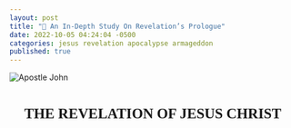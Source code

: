 ```yaml
---
layout: post
title: "📜 An In-Depth Study On Revelation’s Prologue"
date: 2022-10-05 04:24:04 -0500
categories: jesus revelation apocalypse armageddon
published: true
---
```


<style>
.mt	{margin-top:1.5em; margin-bottom:1em}
.mt	{font-weight:bold;text-align:center}
.mt	{height:100%;font-size:1.8em;line-height:1.4em}
.mt {font-family: 'gentiumw','Gentium Plus','Gentium','Gentium Basic','Times','serif';}

.p	{margin:0;padding:0}
.p	{height:100%;font-size:1.2em;line-height:1.4em;color:#595959}
.p	{font-family: 'gentiumw','Gentium Plus','Gentium','Gentium Basic','Times','serif';}

.wj	{color:rgb(128,0,0)}

.popup	{position:absolute;display:none;background-color:#e6f7ff;border:.1em solid #333;width:15em;height:auto;padding:1em;line-height:1em;text-indent:0em;margin 0.5em 0.5em 0.5em 0.5em}

.notemark:hover .popup {display:block}
.notemark:hover .crpopup	{display:block}
.notemark	{vertical-align:super;margin-left:.16em;line-height:0;position: relative;text-decoration:none;color:rgb(0,0,128)}
.notemark	{color:blue;font-size:14pt}

.verse	{white-space:nowrap;vertical-align:super;font-size:.6em;line-height:0}

/* .footnote,
.crossRefNote	{display: block; margin-top:.5em;margin-left:0em}
.f,.x	{margin:2em;text-size:0.7em;color:rgb(0,0,128)}
.ft	{font-weight:normal} */

.copyright {font-size:10pt;color:#333333}

</style>

<!-- <div class="mt" style="color:Gold;">⚠️ Under Construction</div> -->

![Apostle John](/assets/images/revelation/St.JohnatPatmosDore.jpg)

<!-- ![Atmospheric Heaven](/assets/images/revelation/TheLastJudgement.jpg) -->
<!-- <span style="font-style:italic;font-size:14px;color:grey">Gustave Doré's The Last Judgement</span> -->

<div class="mt">THE REVELATION OF JESUS CHRIST</div>

<div class="mt" style="font-size:21px;">꧁ 𝕍𝕖𝕣𝕤𝕖 𝟙-𝟚 ꧂</div>

<blockquote cite="https://read.lsbible.org/?q=Rev+1"> 

<!-- <div class='p'> <span class="verse" id="V1">1&#160;</span> This is the Revelation of Jesus Christ,<a href="#FN1" class="notemark">*<span class="popup"> “Christ” means “Anointed One”.</span></a> which God gave him to show to his servants the things which must happen soon, which he sent and made known by his angel<a href="#FN2" class="notemark">†<span class="popup"> or, messenger (here and wherever angel is mentioned)</span></a> to his servant, John,</div> -->

<div class='p'> <span class="verse" id="V1" style="font-weight:bold;color:black;">1&#160;</span> The Revelation of Jesus Christ, which God gave Him to show to His slaves the things which must soon happen; and He indicated this by sending it through His angel to His slave John, </div>

</blockquote>

<blockquote cite="https://read.lsbible.org/?q=Rev+1">

<div class='p'> <span class="verse" id="V2" style="font-weight:bold;color:black;">2&#160;</span> who bore witness to the word of God and to the witness of Jesus Christ, even to all that he saw.</div>

</blockquote>

<div class="mt" style="font-size:19px;">∴ Doulos ∴</div>

The Greek word for slaves is <span style="font-weight:Bold;color:#00802b;">δοῦλος</span> ([doulos](https://www.blueletterbible.org/lexicon/g1401/mgnt/tr/0-1/)), and is pronounced [🔊 doo'-los](https://youtu.be/MKFLawatxlY).<sup>[BLB](https://www.blueletterbible.org/lexicon/g1401/lsb/mgnt/0-1/)</sup> In a spiritual sense, the connotation of the word slaves in this context is one who has ***voluntarily*** sold himself into slavery to Jesus Christ. A good translation is the word “bondservant”, in that it often indicates one who sells himself into slavery to another.<sup>[[NET]](https://www.biblegateway.com/passage/?search=Rev+1%3A1&version=NET)</sup>


The New Testament uses doulos to describe an individual who is totally subordinate to a master (cf. Mt 8:9; 24:46; 2Pe 2:19) and even owned by that master (Phile 1:16-19). Jesus is our Lord and master (2Co 4:5), and we are His slaves (Ro 1:1; Ph 1:1).<sup>[[Site]](https://lsbible.org/faqs/)</sup>

The word does not bear the connotation of a free individual serving another.<sup>[[NET]](https://www.biblegateway.com/passage/?search=Rev+1%3A1&version=NET)</sup> This underscores His great redemption in buying believers from slavery to sin (Ro 6:16, 1 Co 6:20; 7:23). This also underscores the believer’s absolute surrender to the Lord Jesus Christ (Ro 6:16-17).<sup>[[Site]](https://lsbible.org/faqs/)</sup>

<!-- The Greek word for slaves is <span style="font-weight:Bold;color:#00802b;">δοῦλος</span> ([doulos](https://www.blueletterbible.org/lexicon/g1401/mgnt/tr/0-1/)), pronounced [🔊 doo'-los](https://youtu.be/MKFLawatxlY), which refers to the individuals who serve under the authority of another. The New Testament uses doulos to describe an individual who is totally subordinate to a master (cf. Mt 8:9; 24:46; 2Pe 2:19) and even owned by that master (Phile 1:16-19).

The connotation in this context is one who has ***voluntarily sold himself*** into slavery to Jesus Christ, in a spiritual sense. The word does not bear the connotation of a free individual serving another. A good translation is “bondservant”, in that it often indicates one who sells himself into slavery to another.

Jesus is our Lord and master (2Co 4:5), and we are His slaves (Ro 1:1; Ph 1:1). This underscores His great redemption in buying believers from slavery to sin (Ro 6:16, 1 Co 6:20; 7:23). This also underscores the believer’s absolute surrender to the Lord Jesus Christ (Ro 6:16-17).

<span style="font-size:12px;color:grey;">\*Source for the first and last paragraph is taken from: [Why does the LSB translate “doulos” as “slave”?](https://lsbible.org/faqs/) and the source for the paragraph in the center is an excerpt from: [NET translators' notes](https://www.biblegateway.com/passage/?search=Rev%201%3A1&version=NET)<span> -->

<!-- Net -->



<!-- tn Grk “slaves.” Although this translation frequently renders δοῦλος (doulos) as “slave,” the connotation is often of one who has sold himself into slavery; in a spiritual sense, the idea is that of becoming a slave of God or of Jesus Christ voluntarily. The voluntary notion is conspicuous here; hence, the translation “servants.” In any case, the word does not bear the connotation of a free individual serving another. BDAG notes that “‘servant’ for ‘slave’ is largely confined to Biblical transl. and early American times…in normal usage at the present time the two words are carefully distinguished” (BDAG 260 s.v.). A good translation is “bondservant” (sometimes found in the ASV for δοῦλος), in that it often indicates one who sells himself into slavery to another. But as this is archaic, few today understand its force. -->

<div class="mt" style="font-size:19px;">∴ Apokalypsis ∴</div>

The term &#8220;*Revelation*&#8221; comes from the Greek word <span style="font-weight:Bold;color:#00802b;">Ἀποκάλυψις</span> ([Apokalypsis](https://www.blueletterbible.org/lexicon/g602/mgnt/tr/0-1/), sometimes transliterated as [*apokalupsis*](https://biblehub.com/greek/602.htm)), and is pronounced [🔊 ap-ok-al'-oop-sis](https://youtu.be/ohNVe34B_BM). It means <span style="font-style:Italic;color:#00802b;">“Unveiling”</span> or <span style="font-style:Italic;color:#00802b;">“Disclosure”</span> and can often be found in the epistles (Ro 2:5; 8:19; 1Co 1:7; 2Th 1:7; 1Pe 1:7,13; 4:13; Lk 2:32). Sources for transliteration below:

<!-- The term &#8220;*Revelation*&#8221; comes from the Greek word <span style="font-weight:Bold;color:#00802b;">Ἀποκάλυψις</span>, which means <span style="font-style:Italic;color:#00802b;">“Unveiling”</span> or <span style="font-style:Italic;color:#00802b;">“Disclosure”</span> and can often be found in the epistles (Ro 2:5; 8:19; 1Co 1:7; 2Th 1:7; 1Pe 1:7,13; 4:13; Lk 2:32). The transliteration [***Apokalypsis***](https://www.blueletterbible.org/lexicon/g602/mgnt/tr/0-1/) (sometimes [*apokalupsis*](https://biblehub.com/greek/602.htm)), pronounced [🔊 ap-ok-al'-oop-sis](https://youtu.be/ohNVe34B_BM), is taken from the following sources: -->

<!-- <a href="#a" class="notemark">1<span class="popup">Schwandt, John, and Dr. C. John Collins. <span style="color:#660000;">The English-Greek Reverse Interlinear New Testament: English Standard Version.</span> 28th Revised Edition, Crossway Bibles, (2006, 2016 ESV).</span></a> <a href="#b" class="notemark">2<span class="popup">Holmes, Michael W., and Dr. W. Hall Harris. <span style="color:#660000;">The Lexham English Bible English-Greek Reverse Interlinear New Testament: With Strongs Greek-English Glossary.</span> Logos Bible Software, 2010.</span></a> <a href="#c" class="notemark">3<span class="popup">Mounce, Dr. William D. <span style="color:#660000;">Mounce Reverse Interlinear New Testament, and Mounce Concise Greek-English Dictionary of the New Testament.</span> Zondervan, 2011.</span></a> -->

- Schwandt, John, and Dr. C. John Collins. [The English-Greek Reverse Interlinear New Testament: English Standard Version](https://www.crossway.org/bibles/esv-english-greek-reverse-interlinear-new-186-hcj/). 28th Revised Edition, Crossway Bibles, (2006, 2016 ESV). <!--Page 1251.-->
- Harris, Dr. W. Hall, et al. <span style="color:#660000;">The Lexham English Bible English-Greek Reverse Interlinear New Testament: With Strongs Greek-English Glossary</span>. Logos Bible Software, 2010. <!--Page 1215.-->
- Mounce, Dr. William D. [Mounce Reverse Interlinear New Testament](https://www.biblegateway.com/passage/?search=Revelation+1%3A1&version=MOUNCE), and [Mounce Concise Greek-English Dictionary of the New Testament](https://www.billmounce.com/greek-dictionary/apokalypsis). Zondervan, 2011.

<!-- The KJV has a myriad of ways it likes to translate the same word in the epistles, examples such as a *"manifestation"* in Romans 8:19, a *coming* in 1 Cor. 1:7, a *"revealing"* 2 Thes. 1:7, and an *"appearing"* in 1 Pet. 1:7. Modern translations that use much older underlying manuscripts are much more consistent, you can see this consistency by clicking the verses above translated in the superior ESV. -->

<div class="mt" style="font-size:19px;">∴ Commentary ∴</div>

<!-- The Book of Revelation, then, concerns the unveiling or appearing of our precious Savior, the Lord Jesus Christ. It is not the unfolding of the story of St. John the Divine, or even of prophetical truth, but rather the message of the “appearing of Christ.” This appearing takes place at the Rapture in Re 4:1, as well as at the hour of His return to the earth when every eye shall see Him Re 1:7. -->

With our newfound understanding of the underlying meaning of the word Revelation, we can conclude that The Book of Revelation is about the unveiling of [our great God and Savior Jesus Christ](https://sevenshepherd.github.io/deity-07/) (2Pe 1:1; Tit 2:13). This unveiling takes place at the rapture (Re 4:1), as well as at the hour of His return to the earth when every eye shall see Him (Re 1:7).

Jesus is simultaneously the One revealed and the Revealer. God The Father gives this Revelation (the unveiled truth) to Jesus (Mt 11:27; Re 5:7). This truth was then sent by Jesus to John (Re 10:9) through His angel to show His slaves in the Churches what will happen soon (Re 1:1), because the time is near (Re 1:3). This certainly pictures the present hour when signs pointing to Jesus' return are beginning to appear with alarming frequency. 

The Book of Revelation is a study of signs. From the sign of the Holy Spirit presented as seven spirits (Re 1:4), to the sign of the seven golden lampstands and the seven stars (Re 1:20). Thus, through signs, we come to an understanding of this gloriously revealed portion of Scripture. 

In the epilogue, John, unlike Daniel, is told not to seal his prophecy (Re 22:10; cf. Dan. 12:4). John’s visions are important for his first-century readers as well as for later generations of believers.

<!-- Secondly, we see that this revelation was given to Jesus Christ, as is everything, for Jesus said, *All things are delivered unto me of my Father* Mt 11:27. They are presented unto Him to *shew unto his servants things which must shortly come to pass.* The term *shortly* in the original means *"rapidity of action once there is a beginning."* This certainly pictures the present hour when signs pointing to His return are beginning to appear with alarming frequency. These truths, then, are sent and signified by Christ's angel unto John, the writer of the book, under the inspiration of the Holy Spirit. Notice that the four letters of the word *signified* spell SIGN. Why? The Book of Revelation is a study of signs. There is the sign of the Holy Spirit presented as seven spirits Re 1:4 and the sign of the seven golden candlesticks and the seven stars in Re 1:20. Thus, through signs, we come to an understanding of this gloriously revealed portion of Scripture. -->

<!-- NOTE ON 1:1 revelation of Jesus Christ. Jesus is both the One revealed (referred to variously as Son of Man, Lion of Judah, Lamb, Word of God) and the Revealer. God transmits the unveiled truth to Jesus (Re 5:7), and his angel conveys it to John (Re 10:9) for God’s servants in the churches. The prophecy must … take place because it is secured by God’s sovereign purpose and power. It will take place soon, because “the time is near” (Re 1:3). In the epilogue, John, unlike Daniel, is told not to seal his prophecy (Re 22:10; cf. Dan. 12:4). John’s visions are important for his first-century readers as well as for later generations of believers. -->

<!-- - Holmes, Michael W., and Dr. W. Hall Harris. <span style="color:#660000;">The Lexham English Bible English-Greek Reverse Interlinear New Testament: With Strongs Greek-English Glossary</span>. Logos Bible Software, 2010. Page 1215. -->

<!-- - [English-Greek Reverse Interlinear New Testament: English Standard Version (NA28)](https://www.crossway.org/bibles/esv-english-greek-reverse-interlinear-new-186-hcj/)
    - Dr. C. John Collins, John Schwandt 
    - Revelation 1:1 ESV, Page 1251
- <span style="color:#660000;">The Lexham English Bible English-Greek Reverse Interlinear New Testament: With Strongs Greek-English Glossary (SBL)</span>
    - Dr. W. Hall Harris (LEB, NASB95, NET), Michael W. Holmes (SBL), Rick Brannan
    - Revelation 1:1 LEB, Page 1215
- [Mounce Reverse Interlinear New Testament](https://www.biblegateway.com/passage/?search=Revelation+1%3A1&version=MOUNCE), and [Mounce Concise Greek-English Dictionary of the New Testament](https://www.billmounce.com/greek-dictionary/apokalypsis)
    - Dr. William D. Mounce (ESV, NIV)
    - [Revelation 1:1 MOUNCE](https://www.biblegateway.com/passage/?search=Revelation+1%3A1&version=MOUNCE)
- [Blue Letter Bible's Koine Greek Lexicon](https://www.blueletterbible.org/lexicon/g602/mgnt/tr/0-1/)
    - [Blue Letter Bible's Strong’s Definitions](https://www.blueletterbible.org/lexicon/g602/mgnt/tr/0-1/) as apok**á**lypsis
- [HELPS Word-studies](https://biblehub.com/greek/602.htm) as apok**á**lypsis -->

<!-- - [StudyLight.org English-Greek Lexicon](https://www.studylight.org/lexicons/eng/greek/602.html) -->

<!-- I've also found <span style="font-weight:Bold;color:#00802b;">Ἀποκάλυψις</span> transliterated as [***apokalupsis***](https://biblehub.com/greek/602.htm). The meaning of this word is the same across transliterations.  -->

<!-- - [Bible Hub's Strong's Concordance](https://biblehub.com/strongs/greek/602.htm)
- [Bible Hub's NASB Lexicon](https://biblehub.com/lexicon/revelation/1-1.htm) -->

<!-- - [BibleStudyTools' The KJV New Testament Greek Lexicon](https://www.biblestudytools.com/lexicons/greek/kjv/apokalupsis.html)
- [BibleStudyTools' The NAS New Testament Greek Lexicon](https://www.biblestudytools.com/lexicons/greek/nas/apokalupsis.html) -->

<!-- - [The Jack Van Impe Prophecy Bible: New Third Edition]() lists it as **A**pokalupsis -->

<!-- The phrase &#8220;*Revelation of Jesus Christ*&#8221; is found in six other verses (1Pe 1:7, 13; 4:13; 1Co 1:7; 2Th 1:7; Ga 1:12) -->

<!-- <blockquote cite="https://read.lsbible.org/?q=Rev+1"> 

<div class='p'> <span class="verse" id="V2">2&#160;</span> who testified to God’s word and of the testimony of Jesus Christ, about everything that he saw.</div> 

</blockquote> -->

<hr /><br>

<div class="mt" style="font-size:21px;">꧁ 𝕍𝕖𝕣𝕤𝕖 𝟛 ꧂</div>

<blockquote cite="https://read.lsbible.org/?q=Rev+1">

<div class='p'> <span class="verse" id="V3" style="font-weight:bold;color:black;">3&#160;</span> Blessed is he who reads and those who hear the words of the prophecy and keep the things which are written in it, for the time is near. </div>

</blockquote>

<div class="mt" style="font-size:19px;">∴ Makarios ∴</div>

The Greek word for Blessed is <span style="font-weight:Bold;color:#00802b;">μακάριος</span> ([makarios](https://www.blueletterbible.org/lexicon/g3107/lsb/mgnt/0-1/)), and is pronounced [🔊 mak-ar'-ee-os](https://youtu.be/QOIbiTKYyu4). This word can alternately be translated as [happy](https://www.biblegateway.com/passage/?search=Rev+1%3A3&version=EXB;MOUNCE). 

This is the first of seven blessings which are given to those who read or hear, as well as obey God’s Word. The remaining six blessings can be found in Rev. 14:13; 16:15; 19:9; 20:6; 22:7, 14.

<div class="mt" style="font-size:19px;">∴ Commentary ∴</div>

Verse three demonstrates that the apocalypse is not some impossible to understand, esoteric book. In fact this verse proves the complete opposite. God is giving blessings to those who read, hear, and obey. If people were unable to comprehend what was written, there would be no one who could read or hear this book.

<!-- Revelation is understandable and fills the heart with joy once one sees its glorious message concerning the Saviour. -->

<span style="font-size:19px;">For The Time Is Near</span>

When the bible says that **the time is *near***, or that it is ***at hand***, this is telling us that the Return of Christ is imminent. Christ's return is the next event on Father God's calender and could happen at anytime. It could happen right now while I type this commentary, or in a few days from now when you're reading it, or decades from now, etc. 

The Bible teaches us that only the Father in heaven knows the day and hour, not even the Son, or His angels (Mt 24:36). We are instructed to be alert and disciplined unto prayer, because the end of all things is at hand (1Pe 4:7 ESV). The Bible warns us that the day of the Lord will come suddenly, like a thief in the night! (1Th 5:2–4; 2Pe 3:10) 

This fast approaching time is compared to the dawn of a new day, from a night that is almost gone (Ro 13:12). Christians should fix their gaze heavenwards, as a crown of righteousness awaits those of us who watch for our God's return (Tit 2:13; 2Tim 4:8).

> Let your considerate spirit be known to all men. **The Lord is near**. &mdash; Phil 4:5 LSB

Since the ***Lord is near***, it is important that we let others observe our conduct as gentle, kind, considerate, and patient. This includes being able to teach with patience and kindness (2Tim 2:24 NLT; 1Jn 4:7-8,11-12; Gal 5:14; Jn 15:12; Ph 2:3; Heb 13:1-2 NET). 

> A servant of the Lord must not quarrel but must be kind to everyone, be able to teach, and be patient with difficult people. &mdash; 2 Timothy 2:24 NLT

If people are causing divisions among you, consider these verses (Tit 3:10 NLT; 2Ti 3:1-5 ESV; 2Th 2:3).

<span style="font-size:19px;">What Is Sin?</span>

Sin separates us from God (Is 59:2). All sin results in judgement &mdash; the payoff is death and eventually, the Great White Throne Judgement (Ro 1:24-32; 6:23; 1 Co 6:9,10; Gal 5:19-21).<sup>[JVI]</sup>

**Revelation 21:8; 22:15 provides a comprehensive picture of those who are damned for all eternity.**

- *The fearful*&mdash;those who do not accept Christ to escape being ridiculed (Matthew 10:32).
- *Unbelievers*&mdash;those who do not believe in and recieve the Lord Jesus Christ (Jn 8:24; Mt 12:32 NLT).
- *The abominable*&mdash;those who engage in wicked practices (Titus 1:16).
- *Murderers*&mdash;those who kill others or ***hate*** as hatred is equivalent to murder (1Jn 3:15; 1Jn 2:9 NLT; 1Jn 4:20 NLT).
- *Whoremongers*&mdash;those who engage in fornication or consort with prostitutes (Eph 5:5-8).
- *Sorcerers*&mdash;those who practice witchcraft, demonism, and follow after the occult. Sorcery comes from the Greek word [pharmakeía](https://www.gotquestions.org/pharmakeia-in-the-Bible.html), meaning *"enchantment with drugs."* Thus, drug users as well as pushers are included in the guilty verdict for judgement (Re 21:8; 22:15; Gal 5:19-21).
- *Idolaters*&mdash;those who worship or reverence anything other than the living and true God.
- *Liars*&mdash; also bearing false witness (John 8:44; Proverbs 6:16-19)
- *Dogs*&mdash;false professors (2Pe 2:21-22)
- *Homosexuals*&mdash;(Romans 1:18-32)
- *The unrighteous*&mdash;those who trust in self, works, a false religious system, or mere *"religion"* for salvation (Titus 3:5).
- *Fornicators*&mdash;those who engage in premarital and extramarital sex (1Co 6:9,14-18).
- *The wicked*&mdash;those who disregard all morality and moral standards.
- *The covetous*&mdash;those who desire all things for themselves, especially that which belongs to others (Eph 5:5-8).
- *The malicious*&mdash;those who willfully seek to destroy the person and property of others (James 1:26)
- *The envious*&mdash;those resentful of others.
- *Debaters*&mdash;those who would rather argue with God than accept His truth.
- *Deceivers*&mdash;those who purposely mislead or betray others (2Ti 3:13).
- *Maligners*&mdash;those who speak evil of, defame, or **slander** others (James 3:2-3; Pr 11:9 NLT; James 4:11-12; Pr 10:18 ESV; 20:19; 1Pe 2:1; Ps 101:5 ESV; Pr 11:12 NLT; Mt 5:22 ESV; Lk 6:45 NLT).
- *Whisperers*&mdash;those who gossip (Pr 16:28 NLT).
- *Backbiters*&mdash;those who constantly find fault with others and speak maliciously about them.
- *Haters of God*&mdash;
- *Despisers*&mdash;those filled with contempt toward God and man.
- *The Proud*&mdash;those possessing an excessively high opinion of themselves.
- *Boasters*&mdash;those who exalt self.
- *Inventors of evil things*&mdash;
- *The disobedient to parents*&mdash;
- *Those without understanding*&mdash;resulting from unconcern or rejection of truth.
- *Covenant breakers*&mdash;those who do not keep their word.
- *Those whose affections are contrary to the laws of God and nature*&mdash;
- *The implacable*&mdash;those exhibiting extreme stubbornness to the point of refusing to yield to the convicting power of the Holy Spirit (Pr 1:24-28; Ac 7:51-52)
- *The unmerciful*&mdash;those who lack compassion (Eph 4:32)
- *Adulterers*&mdash;those who practice extramarital sex (1Co 6:9-10)
- *The effeminate*&mdash;generally younger persons in the process of becoming homosexuals or sodomites.
- *Abusers of themselves with mankind*&mdash;hardened homosexuals (Gen. 19:5)
- *Thieves*&mdash;(1Co 6:10)
- *Drunkards*&mdash;those given to and overcome by alcohol (Pr 20:1; 23:20-21; Lk 21:34; Ro 13:13; 1Co 6:10; Gal 5:19-21; Eph 5:18).
- *Revilers*&mdash;those who use abusive or contemptuous language (James 1:26).
- *Extortioners*&mdash;those who exact money from or take advantage of others through violence, threats, or misuse of authority.

People who **practice** these sins will be Judged before the [Great White Throne](https://www.gotquestions.org/great-white-throne-judgment.html). 

<!-- *"Is there any hope?"* you might be thinking to yourself. *"And such were some of you; ...but you were justified in the name of the Lord Jesus Christ and in the Spirit of our God."* (1Co 6:11; 1Jn 1:7; Jn 3:17). -->

<!-- There is not a sin that can keep a **true believer** out of [Heaven](https://sevenshepherd.github.io/heaven/). God's Word clearly states that some Christians will be saved *"so as by fire."* They lose everything except their salvation. Because of it they will be *"ashamed"* in Christ's presence (1Jn 2:28 KJV).  -->

<!-- If believers were left behind at the Rapture because of some sin in their lives, who would the *"ashamed"* be at that investigative session? Rewards are lost because of disobedience and disobedience is a sin (Ro 5:19; James 5:17). -->

<span style="font-size:19px;">What Is A True Believer?</span>

A true believer is someone who does not make a **practice** of sin (1Jn 3:9-10 ESV; Gal 5:19-21 NLT), and whose life is filled with the fruit of the spirit (Gal 5:22-23). 

> **No one born of God makes a practice of sinning**, for God's[a] seed abides in him; and he cannot keep on sinning, because he has been born of God. &mdash; 1Jn 3:9 English Standard Version

True believers are saved by grace (Eph 2:8-9). A true believer may sin during his life, but he never makes a practice of sin.

<!-- ; James 2:23-25). -->

<!-- > Let your considerate spirit be known to all men. **The Lord is near**. &mdash; Phil 4:5 LSB

Since the ***Lord is near***, it is important that we let others observe our conduct as gentle, kind, considerate, and patient. This includes being able to teach with patience and kindness (2Tim 2:24 NLT; 1Jn 4:7-8,11-12; Gal 5:14; Jn 15:12; Ph 2:3; Heb 13:1-2 NET). 

> A servant of the Lord must not quarrel but must be kind to everyone, be able to teach, and be patient with difficult people. &mdash; 2 Timothy 2:24 NLT -->

This is how we prove that we are truly of God (Mt 3:8 NLT), and that it wasn't just lip service (James 1:22 NLT; Is 29:13 NLT; Mt 15:8 NLT) when you asked God into your heart. The Bible teaches that you will be able to identify a true Christian by their fruit, that is by the way that they act (Mt 7:16 NLT). 

If a Christian's life is devoid of the fruit of the spirit (Gal 5:22-23), and instead is full of the works of the flesh (Gal 5:19-21), these people have fooled themselves into believing that they are Christians (James 1:22 NLT). Remember that it is only those who do the will of the Father that will enter Heaven (Mt 7:21).

No one who makes a ***practice*** of sin is a true Christian (1Jn 3:9 ESV), they will not make it to Heaven (Gal 5:19-21) because they've chosen to be children of the devil (1Jn 3:10 ESV). Every person who does not produce good fruit will be cut down and cast into fire (Mt 3:10 NLT).

<!-- If people are causing divisions among you, consider these verses (Tit 3:10 NLT; 2Ti 3:1-5 ESV; 2Th 2:3). -->

<!-- - Speaking negatively about or belittling others (Pr 11:12 NLT; Mt 5:22 ESV; Lk 6:45 NLT). -->
<!-- - Gossiping about others (Pr 16:28 NLT). -->
<!-- - Slandering other people in the congregation (Pr 11:9 NLT; James 4:11-12; Pr 10:18 ESV; 20:19; 1Pe 2:1; Ps 101:5 ESV). -->
<!-- - Bearing false witness & lying (Pr 6:16-19). -->
<!-- - Hatred is equivalent to murder (1Jn 3:15; 1Jn 2:9 NLT; 1Jn 4:20 NLT). -->
<!-- - Premarital sex, or illicit [drug use](https://www.gotquestions.org/pharmakeia-in-the-Bible.html) (Re 21:8; 22:15; Gal 5:19-21) -->
<!-- - Speaking profanities and reviling (James 1:26) -->
<!-- - Demonstrating other works of the flesh.  -->

<hr /><br>

<div class="mt">MESSAGE TO THE SEVEN CHURCHES</div>

<div class="mt" style="font-size:21px;">꧁ 𝕍𝕖𝕣𝕤𝕖 𝟜 ꧂</div>

<blockquote cite="https://read.lsbible.org/?q=Rev+1">

<div class='p'> <span class="verse" id="V4" style="font-weight:bold;color:black;">4&#160;</span> John to the seven churches that are in Asia: Grace to you and peace, from the One who is and who was and who is to come, and from the seven Spirits who are before His throne, </div>

</blockquote>

<div class="mt" style="font-size:19px;">∴ Commentary ∴</div>



<span style="font-size:19px;">The Seven Churches</span>

John now focuses his attention on seven local churches.<sup>[JVI]</sup> Seven symbolizes completeness (God's number of perfection) and implies that Christ addresses the whole church through these seven churches.<sup>[ESVSB]</sup> The number also pictures seven different sets of conditions reflecting the history of God's people through the church age.<sup>[JVI]</sup> Asia was a Roman province in what is now part of western Turkey,<sup>[[EXB/NLT]](https://www.biblegateway.com/passage/?search=Rev+1%3A4&version=EXB;NLT)</sup> and is not referring to the continent of Asia.<sup>[[NET]](https://www.biblegateway.com/passage/?search=Rev+1%3A4&version=NET)</sup>

The Roman province of Asia made up about one-third of modern Asia Minor and was on the western side. Asia is situated to the west of the region of Phrygia and Galatia.<sup>[[NET]](https://www.biblegateway.com/passage/?search=Rev+1%3A4&version=NET)</sup>

<span style="font-size:19px;">Grace To You And Peace</span>

God's salutation, found in 19/27 books in the NT is presented in this verse as well: *Grace be unto you and peace*, as the KJV puts it. Notice how *Grace* comes before *peace*, this is the order God shows his unmerited favor. Sinners cannot have peace without first receiving grace. This grace was shown at Calvary and is freely bestowed upon all who believe and receive Christ (Ep 2:8-9; Tit 2:11; Rom 5:1; Col 1:20; Rom 15:13).<sup>[JVI]</sup>

<!-- We also find that the message of grace and peace is from the entire Trinity.  -->

John’s greeting (the message of grace and peace) comes “from” all three persons of the Trinity.<sup>[ESVSB]</sup> First, the Father who is, and who was, and who is to come; then from the seven Spirits which are before the throne (a designation of the blessed Holy Spirit in all of His holiness, for seven means perfection).<sup>[JVI]</sup>

<span style="font-size:19px;">The One Who Is And Who Was And Who Is To Come</span>

These three descriptions function like titles for God; Ex. 3:14–15.<sup>[[EXB]](https://www.biblegateway.com/passage/?search=Rev+1%3A4&version=EXB)</sup>

The passage appears to be an allusion to Exod 3:14 (in the LXX) where God refers to himself as “he who is” (ὁ ὤν), the same wording in Greek as here in Rev 1:4. Thus, it appears that John is wanting to leave the divine name untouched (perhaps to allude to God’s immutability, or as a pointer to the Old Testament as the key to unlocking the meaning of this book), irrespective of what it “looks” like grammatically.<sup>[[NET]](https://www.biblegateway.com/passage/?search=Rev+1%3A4&version=NET)</sup> 

<!-- The translation has placed the “he who is” in quotation marks to indicate to the reader that the syntactical awkwardness is intentional. (For further comments, see ExSyn 63).  -->

BDAG (A Greek-English Lexicon of the New Testament) 106 s.v. ἀπό 5.d states: “The expr. εἰρήνη ἀπὸ ‘ὁ ὢν καὶ ὁ ἦν καὶ ὁ ἐρχόμενος’ Rv 1:4 is quite extraordinary. It may be an interpretation of the name Yahweh already current, or an attempt to show reverence for the divine name by preserving it unchanged, or simply one more of the grammatical peculiarities so frequent in Rv.”<sup>[[NET]](https://www.biblegateway.com/passage/?search=Rev+1%3A4&version=NET)</sup>

<!-- The passage appears to be an allusion to Exod 3:14 (in the LXX) where God refers to himself as “he who is” (ὁ ὤν), the same wording in Greek as here in Rev 1:4. Thus, it appears that John is wanting to leave the divine name untouched (perhaps to allude to God’s immutability, or as a pointer to the Old Testament as the key to unlocking the meaning of this book), irrespective of what it “looks” like grammatically. 

The translation has placed the “he who is” in quotation marks to indicate to the reader that the syntactical awkwardness is intentional. (For further comments, see ExSyn 63). 

Revelation 1:4 tn BDAG 106 s.v. ἀπό 5.d states: “The expr. εἰρήνη ἀπὸ ‘ὁ ὢν καὶ ὁ ἦν καὶ ὁ ἐρχόμενος’ Rv 1:4 is quite extraordinary. It may be an interpretation of the name Yahweh already current, or an attempt to show reverence for the divine name by preserving it unchanged, or simply one more of the grammatical peculiarities so frequent in Rv.”<sup>[[NET]](https://www.biblegateway.com/passage/?search=Rev+1%3A4&version=NET)</sup> -->

<span style="font-size:19px;">The Seven Spirits</span> 

This is referring either to angels or to the “sevenfold Spirit”—the Holy Spirit portrayed in his perfection (the number seven indicating completeness).<sup>[[EXB]](https://www.biblegateway.com/passage/?search=Rev+1%3A4&version=EXB)</sup>

The Holy Spirit is presented as one person in Revelation (Re 3:6, 13; cf. Eph. 4:4), but that he also appears as “seven spirits” (cf. Rev. 3:1; 4:5) which represent perfection, and as “seven torches of fire” (Re 4:5) and “seven eyes” (Re 5:6) to express his omnipresence and omniscience.<sup>[ESVSB]</sup>

<hr /><br>

<div class="mt" style="font-size:21px;">꧁ 𝕍𝕖𝕣𝕤𝕖 𝟝 ꧂</div>

<blockquote cite="https://read.lsbible.org/?q=Rev+1">

<div class='p'> <span class="verse" id="V5" style="font-weight:bold;color:black;">5&#160;</span> and from Jesus Christ, the faithful witness, the firstborn of the dead, and the ruler of the kings of the earth. To Him who loves us and released us from our sins by His blood⁠— </div>

</blockquote>

<div class="mt" style="font-size:19px;">∴ Commentary ∴</div>

<span style="font-size:19px;">The Faithful Witness</span> 

In much the same way that Jesus was the faithful witness even unto death (1Ti 6:13), Christians are called to be faithful witnesses as well (Re 2:13; 12:11; 20:4).<sup>[ESVSB]</sup> The Greek term translated witness can mean both “witness” and “martyr.”<sup>[[NET]](https://www.biblegateway.com/passage/?search=Rev+1%3A5&version=NET)</sup> Jesus is “the” quintessential faithful witness.

<span style="font-size:19px;">The Firstborn Of The Dead, And The Ruler Of The Kings Of The Earth.</span> 

The firstborn of the dead, means Jesus has overcome or triumphed over death itself and that he is sovereign over all earthly powers (cf. Re 19:16). This fact was meant to comfort John's persecuted readers.<sup>[ESVSB]</sup>

The Lord Jesus Christ is also called the *"ruler of the kings of the earth"*. This is referring to the future when the *"Prince of Peace"* of Is 9:6 returns to earth as the *"KING OF KINGS, AND LORD OF LORDS"* (Re 19:16). This glorious event will be the fulfillment of Psalm 2:6 ESV which states *"... I have set my King on Zion, my holy hill."* At that time the Lord Jesus shall *"have dominion from sea to sea And from the River to the ends of the earth."* (Ps 72:8)<sup>[JVI]</sup>

<span style="font-size:19px;">What about Lazarus?</span>

So the next question you might ask is, *"Why is Christ the first begotten of the dead, when Lazarus and others were raised first?"* The answer is that others were raised from physical death to physical life only to eventually die again. Christ Jesus is the first to have been resurrected with a new immortal glorified body &mdash; never to die again! This is why Christ is the *"first of the resurrection from the dead"* (Ac 26:23).<sup>[JVI]</sup>

<!-- This is why Christ *"should be the first that should rise from the dead"* (Ac 26:23 KJV) -->

<div class="mt" style="font-size:19px;">∴ Prōtotokos ∴</div>

<span style="font-size:19px;">Beware The Cults "Firstborn"</span>

The firstborn or first begotten is referring to the Resurrection of Christ Jesus.

Educated scholars and professors of ancient Hebrew and Koine Greek have revealed that the word for **firstborn** in Heb 1:6; Col 1:15,18; Rom 8:29 is the Greek word <span style="font-weight:Bold;color:#00802b;">πρωτότοκος</span> ([prōtotokos](https://www.blueletterbible.org/lexicon/g4416/lsb/tr/0-1/)), pronounced [🔊 pro-tot-ok'-os](https://youtu.be/LUb6g3auXbQ), which means: <span style="font-style:italic;color:Green;">superior, preeminent in rank, and above</span>.

Let's look at a few examples of how the cults have abandoned science, facts, and reason and denied sound scholarship by seeking out false teachers as the Bible foretold would happen (2Tim 4:3 ESV).

The cults have twisted (2Pe 3:16) the underlying meaning of the word firstborn, from its true meaning as superior, or preeminent in rank when referring to the Resurrection of Jesus, to the ridiculously false meaning "first created" in a failed effort to strip Jesus of his [**deity**](https://sevenshepherd.github.io/deity/) and conform the holy scriptures to their unholy false doctrines.

<!-- > And when He again brings the **firstborn** into the world, He says, “And let all the angels of God worship Him.” &mdash; Hebrews 1:6 -->

> Who is the image of the invisible God, the **firstborn** of all creation. &mdash; Colossians 1:15

<!-- > And He is the head of the body, the church; Who is the beginning, the **firstborn** from the dead, so that He Himself will come to have first place in everything. &mdash; Colossians 1:18

> Because those whom He foreknew, He also predestined to become conformed to the image of His Son, so that He would be the **firstborn** among many brothers; Romans 8:29 -->

<!-- Christ is *"from everlasting"* (Mi 5:2). Jesus is prophesied to be Mighty God in Isaiah 9:6.

> For a child will be born to us, a son will be given to us; And the government will rest on His shoulders; And His name will be called Wonderful Counselor, **Mighty God**, Eternal Father, Prince of Peace.

God the Father, in the Old Testament, is also called “Mighty God” in Isaiah 10:21 and Jeremiah 32:18, the same title that is ascribed to the Son of God, Jesus Christ. Remember that there is only ONE God (Is 43:10;44:6,8,24)! Do not let the cults deceive you. -->

In this first example the word “firstborn” in Colossians 1:15 is the Greek word “prototokos.” It does not mean “first created” as the cults say. There’s another Greek word for ‘first created’ (protoktistos) and Paul did not use that word.

📖 The **context** makes that clear. And that’s why it’s so important to always examine the context and allow Scripture to interpret Scripture. Why is Jesus superior over all creation? Well, the very next verse explains, that Jesus is superior to everything, because He is the One who made everything!

- Colossians 1:16-17
> 16 “For in Him **all things** were created, both in the heavens and on earth, visible and invisible, whether thrones or dominions or rulers or authorities⁠—**all things** have been created through Him and for Him.” 17 “And He is before **all things**, And in Him **all things** hold together.” 

⚠️ To deal with the implications of these two verses (Col. 1:16–17) some cults have added four words ("other") into their false bible translations that are not in the original Greek to give people the impression that Jesus only made some things—not ALL things. They have been reproved and proved to be liars according to the Bible (Proverbs 30:5-6)

<!-- ❔ <span style="font-weight:bold;color:#3f33e8;">Questions For The Cults:</span> Col 1:16, in talking about Jesus, says that"... All [other] things have been created through him and FOR HIM". If Jesus were Michael the Archangel at the time of creation, would an angel have created all things for himself? Isa 43:7 says God created "everyone ... for my OWN glory ..."

- Isaiah 43:7
> Everyone who is called by My name,
And whom I have created **for My glory**,
Whom I have formed, even whom I have made.” -->

Further, we can add insult to injury by observing that Jesus is God because [only God created all things!](https://sevenshepherd.github.io/deity-11/)

> Thus says Yahweh, your Redeemer, and the one who formed you from the womb,
“I, Yahweh, am the maker of **all things**, Stretching out the heavens **by Myself** And spreading out the earth **all alone**,

Jesus made all things (Jn 1:3; Col 1:16-17), and Yahweh made all of those very same things. You better believe Jesus is Yahweh God! It's as plain as day. Undeniable, irrefutable, Indisputable proof that JESUS IS GOD.

> In the beginning was the Word, and the Word was with God, and **the Word was God**. 2 He was in the beginning with God. 3 **All things came into being through Him, and apart from Him nothing came into being that has come into being.** ... 14 And **the Word became flesh, and dwelt among us,** and we beheld His glory, glory as of **the only begotten from the Father,** full of grace and truth.

Is it any wonder that the Apostle John went through great lengths stating just that. 

So, if the cults try to tell you that the term “firstborn” means Jesus was the first being God created, gently tell them that they’re mistaken and that the passage (Colossians 1:15) is actually teaching that Jesus is superior or above creation.

<div class="mt" style="font-size:19px;">∴ Monogenés ∴</div>

<span style="font-size:19px;">Beware The Cults "Only Begotten"</span>

Only begotten is referring to the incarnation of Christ Jesus.

In an act of unparalleled bias, the cults have deliberately changed the underlying Greek manuscripts to conform to their false doctrines. Some of these cults have attempted to twist (2Pe 3:16) the meaning of the word ***begotten*** and force it to erroneously mean that Jesus was somehow “created” in a feeble attempt to strip Jesus of his [**deity**](https://sevenshepherd.github.io/deity/). Consider John 3:16 where Jesus is speaking to a Pharisee by the name of Nicodemus:

> “For God so loved the world, that He gave His **only begotten** Son, that whoever believes in Him shall not perish, but have eternal life.”

Educated scholars and professors in ancient Koine Greek reveal the word for ***only begotten*** to be <span style="font-weight:Bold;color:#00802b;">μονογενής</span>, transliterated as [monogenés](https://biblehub.com/greek/3439.htm), and pronounced [🔊 mon-og-en-ace'](https://youtu.be/DOnvb7dV-z0). It means <span style="font-style:italic;color:Green;">“unique,” “only,” or “one of its kind.”</span> and it comes from two Greek terms: <span style="font-style:italic;color:Green;">monos</span> meaning <span style="font-style:italic;color:Green;">“one”</span> and the noun <span style="font-style:italic;color:Green;">genes</span> which means <span style="font-style:italic;color:Green;">“kind” or “type.”</span>

This is why over 100 scholars who translated the English Standard Version were justified in removing the traditional label of "only begotten Son" and going with the more literal "only Son".<sup>[[ESV/EXB/NET/NLT]](https://www.biblegateway.com/passage/?search=John%203:16&version=ESV;EXB;NET;NLT)</sup>

> “For God so loved the world, that he gave his **only** Son, that whoever believes in him should not perish but have eternal life. &mdash; English Standard Version

That’s what Jesus is talking about in John 3:16. He is not saying that God the Father created Him. He’s saying that He is God’s only, unique, one of a kind Savior! This is why only He has immortality (1Ti 6:16), and why Peter could boldly pronounce to the Sanhedrin in Acts 4:12:

> “And **there is salvation in no one else**, for there is no other name under heaven that has been given among men by which we must be saved.”

Jesus is the “monogenes,” the only, one of a kind Savior! There is salvation in no one else. Christ is *"from everlasting"* (Mi 5:2). Jesus is prophesied to be Mighty God in Isaiah 9:6.

> For a child will be born to us, a son will be given to us; And the government will rest on His shoulders; And His name will be called Wonderful Counselor, **Mighty God**, Eternal Father, Prince of Peace.

God the Father, in the Old Testament, is also called “Mighty God” in Isaiah 10:21 and Jeremiah 32:18, the same title that is ascribed to the Son of God, Jesus Christ. Remember that there is only ONE God (Is 43:10;44:6,8,24)! Do not let the cults deceive you.

<hr /><br>


<div class="mt" style="font-size:21px;">꧁ 𝕍𝕖𝕣𝕤𝕖 𝟞 ꧂</div>

<blockquote cite="https://read.lsbible.org/?q=Rev+1">

<div class='p'> <span class="verse" id="V6" style="font-weight:bold;color:black;">6&#160;</span> and He has made us to be a kingdom, priests to His God and Father⁠—to Him be the glory and the might forever and ever. Amen. </div>

</blockquote>

<div class="mt" style="font-size:19px;">∴ Commentary ∴</div>


<span style="font-size:19px;">He Made Us A Kingdom Of Priests</span>

Israel’s roles now belong to those of all nations who are freed from sins by Jesus’ blood (Re 5:10; Ex. 19:6). From the outset, Jesus’ death is central to the message of Revelation.<sup>[ESVSB]</sup>

<!-- made us a kingdom, priests. Israel’s roles now belong to those of all nations who are freed from sins by Jesus’ blood (Re 5:10; Ex. 19:6). From the outset, Jesus’ death is central to the message of Revelation. -->

<hr /><br>

<div class="mt" style="font-size:21px;">꧁ 𝕍𝕖𝕣𝕤𝕖 𝟟 ꧂</div>

<blockquote cite="https://read.lsbible.org/?q=Rev+1">

<div class='p'> <span class="verse" id="V7" style="font-weight:bold;color:black;">7&#160;</span> BEHOLD, HE IS COMING WITH THE CLOUDS, and EVERY EYE WILL SEE HIM, EVEN THOSE WHO PIERCED HIM; and all the tribes of the earth will MOURN OVER HIM. Yes, amen.</div>

</blockquote>

<div class="mt" style="font-size:19px;">∴ Commentary ∴</div>

This verse announces the Lord's return to earth (the Coming King)<sup>[JVI/ESVSB]</sup> 

<!-- Announcement of the Coming King. coming with the clouds. See note on 1 Thess. 4:16–17. Jesus will come as the Son of Man with universal dominion (cf. Dan. 7:13–14), though his subjects pierced him (Zech. 12:10). -->

<span style="font-size:19px;">Coming With The Clouds</span>

Jesus will come as the Son of Man with universal dominion (cf. Dan. 7:13–14).<sup>[ESVSB]</sup>

<!-- 1 Thess. 4:16–17 cry of command … voice of an archangel … trumpet of God. The three noises summon the dead to wake from their slumber. The only “archangel” identified in the Bible is Michael (Jude 9). Trumpets in the OT proclaimed the Lord’s presence (Ex. 19:16; 1 Chron. 16:6; Ps. 47:5; Joel 2:1; Zech. 9:14); in Jewish tradition, the “trumpet” was associated with battle, the day of the Lord, and the resurrection (cf. 1 Cor. 15:52). first … Then. Dead Christians rise from their graves to the realm of the living, and then the living and the dead together are caught up from the earth into the air to meet Christ. The Greek for “caught up” (harpazō, “to grab or seize suddenly, to snatch, take away”) gives a sense of being forcibly and suddenly lifted upward (see John 6:15; Acts 8:39). together with. The dead Christians would suffer no disadvantage (cf. “we who are alive … will not precede,” 1 Thess. 4:15). clouds.  -->

Probably not earthly rain clouds but the clouds of glory that surround the presence of God (cf. Ex. 13:21; 33:9–10; 40:38; Num. 12:5; 1 Kings 8:10–11; Ps. 97:2; Dan. 7:13; Matt. 17:5; Mark 13:26; Acts 1:9; Rev. 14:14). <sup>[ESVSB]</sup>

<!-- to meet. The Greek term apantēsis is often used of an important dignitary’s reception by the inhabitants of a city, who come out to greet and welcome their honored guest with fanfare and celebration, then accompany him into the city (cf. Matt. 25:6; Acts 28:15; a related term hypantēsis is used in Matt. 25:1; John 12:13).  -->

<!-- It may indicate that the subsequent movement of the saints after meeting Christ “in the air” conforms to Christ’s direction, thus in a downward motion toward the earth. However, some interpreters caution that the vivid symbolism of apocalyptic language must be kept in mind to avoid over-interpretation of the apocalyptic details. in the air. The sky. -->

<span style="font-size:19px;">Every Eye Will See Him</span>

Notice that every eye sees Him. That is why this great event is described as the "revealing" or "revelation" of Christ and occurs when He comes as the *"KING OF KINGS, AND LORD OF LORDS"* (Re 19:11-16). This serves as a preview of what will happen when He returns with His saints in Revelation Chapter 19.<sup>[JVI]</sup>

Isn't it thrilling to know that when *"the lightning comes from the east and appears even to the west"* (Mt 24:27 NET), that every eye will witness the spectacle of the ages?<sup>[JVI]</sup>


<span style="font-size:19px;">Those Who Pierced Him</span>

*"EVERY EYE WILL SEE HIM, EVEN THOSE WHO PIERCED HIM"* is a reference to a prophecy made in the Old Testament (Zechariah 12:10).

> “And I will pour out on the house of David and on the inhabitants of Jerusalem the Spirit of grace and of supplication, so that **they will look on <span style="font-size:23px;">Me</span> whom they have pierced;** and **they will mourn for Him, as one mourns for an only son, and they will weep bitterly over Him like the bitter weeping over a firstborn.**

The very first verse in Zec 12:1 reveals that Yahweh is the one who is talking. Verses 2 through 12 are a single discourse tied to the “Thus declares the LORD [Yahweh]”.

> The oracle of the word of **Yahweh** concerning Israel. **Thus declares Yahweh** who stretches out the heavens, lays the foundation of the earth, and forms the spirit of man within him,

The Hebrew term בְּכוֹר (bekhor, “firstborn”), translated usually in the LXX by πρωτότοκος (prōtotokos), has unmistakable messianic overtones as the use of the Greek term in the NT to describe Jesus makes clear (cf. Col 1:15, 18). Thus, the idea of God being pierced sets the stage for the fatal wounding of Jesus, the Messiah and the Son of God (cf. John 19:37; Rev 1:7). Note that some English translations supply “son” from the context (e.g., NIV, TEV, NLT).<sup>[[NET]](https://www.biblegateway.com/passage/?search=Zechariah+12%3A10&version=NET;NLT)</sup>

We can conclude that Jesus is Yahweh God and that [they pierced Yahweh on the cross!](https://sevenshepherd.github.io/deity-16/) since Jesus is Yahweh God made manifest in the flesh (Jn 1:1-3,14; Ph 2:5-8; Co 2:9).


<span style="font-size:19px;">Mourn Over Him</span>

Most scholars think the wailing is a reaction to judgment instead of the kind of grief that leads to salvation.<sup>[ESVSB]</sup> 

When He comes in power and great glory to smite the nations *"and all the tribes of the earth will MOURN OVER HIM."* This is because He comes for judgement and none will escape. As John envisions the hour when *"Behold, the Lord came with *many thousands of His holy ones,"* (Jude 1:14-15), he victoriously cries, *"Amen! Amen!"* (Re 1:7 KJV) The Greek for *"even so"* is *"Amen,"* and *"Amen"* is the Hebrew for *"even so"*. John is literally shouting the praise or praises of God in two languages.<sup>[JVI]</sup> 

<!-- as he says, *"Amen and Amen, He is coming!"* -->

<div class="mt" style="font-size:19px;">∴ Ophthalmos ∴</div>

<span style="font-size:19px;">Beware The Cults "EYE"</span>

Some cults falsely teach that Jesus’ Second Coming occurred spiritually and invisibly. Yet, the Bible preaches that the entire world will see this event, *“EVERY EYE WILL SEE HIM”*. That the return of Christ will be *"as the lightning flashes in the east and shines to the west"* (Mt 24:27 NLT).

Jesus warned about future cults that might try to teach that he was hiding or invisible when he said *“So if someone tells you, ‘Look, the Messiah is out in the desert,’ don’t bother to go and look. Or, **‘Look, he is hiding here,’** don’t believe it!"* (Mt 24:23-27 NLT).

The Apostle John warned us as well when he said *"For many deceivers have gone out into the world, **those who do not confess the coming of Jesus Christ in the flesh.** Such a one is the **deceiver and the antichrist.**"* (2Jn 1:7)

These same cultists will try to tell you falsely that the *“EYE”* in *“EVERY EYE WILL SEE HIM”* means 'eyes of understanding' or that these are 'spiritual eyes'... This is incorrect. The word *“EYE”* (Rev. 1:7) in Greek is <span style="font-weight:Bold;color:#00802b;">ὀφθαλμός</span> ([ophthalmós](https://www.blueletterbible.org/lexicon/g3788/lsb/mgnt/0-1/)), and pronounced [🔊 of-thal-mos'](https://youtu.be/I296_lIXf3Y). 

This is the same Greek word used for the literal physical eyes of the blind people Jesus healed (Mt 20:34). The word *“EVERY”* is the Greek word “pas” and it means just what it says: “every” or “all.” 

Jesus' return is also described *“His feet will stand on the Mount of Olives”* (Zec 14:4). So not only will every physical eye see His return, but Christ's literal physical feet will stand on the Mount of Olives.

<!-- ❔ <span style="font-weight:bold;color:#3f33e8;">Questions For The Cults:</span> In Acts 17:31 Paul says, "Because he has set a day in which he purposes to judge the inhabited earth in righteousness by a MAN whom he has appointed, and he has furnished a guarantee to all men in that he has resurrected him from the dead". Did Paul believe that the future judge of the world, Jesus Christ, would be an immortal MAN or an invisible spirit creature?

- Acts 17:31 LSB
> because He has fixed a day in which He will judge the world in righteousness through **a Man** whom He determined, having furnished proof to all by **raising Him from the dead**.”  -->

<hr /><br>

<div class="mt" style="font-size:21px;">꧁ 𝕍𝕖𝕣𝕤𝕖 𝟠 ꧂</div>

<blockquote cite="https://read.lsbible.org/?q=Rev+1">

<div class='p'> <span class="verse" id="V8" style="font-weight:bold;color:black;">8&#160;</span> <span class='wj'>“I am the Alpha and the Omega,”</span> says the Lord God, <span class='wj'>“who is and who was and who is to come, the Almighty.”</span> </div>

</blockquote>

<div class="mt" style="font-size:19px;">∴ Commentary ∴</div>

It's important to note the alternate reading of this verse, so as to be thorough, and that this alternative reading is likely a later addition. As the WEB Bible notes, both the Majority Text & Critical text disagree with the Textus Receptus. TR adds “the Beginning and the End” and omits “God”.

> I am Alpha and Omega, **the beginning and the ending**, saith the Lord, which is, and which was, and which is to come, the Almighty. &mdash; King James Version

The shorter reading “Omega” (ὦ, ō) has superior ms evidence (א1 A C 1611) to the longer reading which includes “the beginning and the end” (ἀρχὴ καὶ τέλος or ἡ ἀρχὴ καὶ τὸ τέλος, archē kai telos or hē archē kai to telos), found in א*,2 1854 2050 2329 2351 MA lat bo. There is little reason why a scribe would have deleted the words, but their clarifying value and the fact that they harmonize with Re 21:6 indicate that they are a secondary addition to the text.<sup>[[NET]](https://www.biblegateway.com/passage/?search=Re+1%3A8&version=NET)</sup>

<span style="font-size:19px;">Jesus Is The Alpha And The Omega</span>

The coming one is the Lord God, Alpha and Omega (first and last letters of the Gk. alphabet) (see Rev. 1:17; 22:13). Jesus is the beginning of all history (the Creator) and also the goal for whom all things are made (all history is moving toward glorifying him).<sup>[ESVSB]</sup>

There is no doubt that the title of *"Alpha and Omega"* belongs to Almighty God. There is also no doubt that the title of *"the first and the last"* is Jesus (Re 1:17-18).

> And when I saw Him, I fell at His feet like a dead man. And He placed His right hand on me, saying, “Do not fear; **I am the first and the last**, 18 **and the living One; and I was dead, and behold, I am alive** forever and ever, and I have the keys of death and of Hades.

The Father never died, the Holy Spirit never died, *"the first and the last"* is Jesus. This can also be found in other key verses (Re 2:8).

> “And to the angel of the church in Smyrna write: This is what **THE FIRST AND THE LAST, who was dead, and has come to life**, says:

Now here's the profound part, the *"Alpha and the Omega"* is *"THE FIRST AND THE LAST"* (Re 22:12-16).

> 12 “Behold, I am coming quickly, and My reward is with Me, to render to every man according to his work. 13 **I am the Alpha and the Omega, THE FIRST AND THE LAST**, the beginning and the end.” 14 Blessed are those who wash their robes, so that they may have the authority to the tree of life and may enter by the gates into the city. 15 Outside are the dogs and the sorcerers and the sexually immoral persons and the murderers and the idolaters, and everyone who loves and practices lying. 16 “**I, Jesus**, sent My angel to bear witness to you of these things for the churches. I am the root and the descendant of David, the bright morning star.”

🤯 **Jesus is Almighty God** who is speaking in Re 1:8. The covenant name Yahweh (Ex 3:14-16; Jn 8:56-59) is also identified as the first and the last (Is 41:4; 44:6; 48:12; Jn 1:49+Is 44:6). Jesus is the Alpha and the Omega, Lord God, the Almighty, Yahweh, made manifest in the flesh (Jn 1:1-3,14; Ph 2:5-8; Co 2:9).

<!-- is Yahweh, Lord God, The Almighty, Alpha and the Omega, made manifest in the flesh (Jn 1:1-3,14; Ph 2:5-8; Co 2:9). -->





<!-- <hr /><br>

<div class="mt">THE VISION OF THE SON OF MAN</div>

<div class="mt" style="font-size:21px;">꧁ 𝕍𝕖𝕣𝕤𝕖 𝟡 ꧂</div>

<blockquote cite="https://read.lsbible.org/?q=Rev+1">

<div class='p'> <span class="verse" id="V9" style="font-weight:bold;color:black;">9&#160;</span> I, John, your brother and fellow partaker in the tribulation and kingdom and perseverance which are in Jesus, was on the island called Patmos because of the word of God and the witness of Jesus. </div>

</blockquote>

<div class="mt" style="font-size:19px;">∴ Commentary ∴</div>

<hr /><br>

<div class="mt" style="font-size:21px;">꧁ 𝕍𝕖𝕣𝕤𝕖 𝟙𝟘 ꧂</div>

<blockquote cite="https://read.lsbible.org/?q=Rev+1">

<div class='p'> <span class="verse" id="V10" style="font-weight:bold;color:black;">10&#160;</span> I was in the Spirit on the Lord’s day, and I heard behind me a loud voice like a trumpet, </div>

</blockquote>

<div class="mt" style="font-size:19px;">∴ Commentary ∴</div>

<hr /><br>

<div class="mt" style="font-size:21px;">꧁ 𝕍𝕖𝕣𝕤𝕖 𝟙𝟙 ꧂</div>

<blockquote cite="https://read.lsbible.org/?q=Rev+1">

<div class='p'> <span class="verse" id="V11" style="font-weight:bold;color:black;">11&#160;</span> saying, <span class='wj'>“Write in a scroll what you see, and send it to the seven churches: to Ephesus and to Smyrna and to Pergamum and to Thyatira and to Sardis and to Philadelphia and to Laodicea.”</span> </div>

</blockquote>

<div class="mt" style="font-size:19px;">∴ Commentary ∴</div>

<hr /><br>

<div class="mt" style="font-size:21px;">꧁ 𝕍𝕖𝕣𝕤𝕖 𝟙𝟚 ꧂</div>

<blockquote cite="https://read.lsbible.org/?q=Rev+1">

<div class='p'> <span class="verse" id="V12" style="font-weight:bold;color:black;">12&#160;</span> Then I turned to see the voice that was speaking with me. And having turned I saw seven golden lampstands; </div>

</blockquote>

<div class="mt" style="font-size:19px;">∴ Commentary ∴</div>

<hr /><br>

<div class="mt" style="font-size:21px;">꧁ 𝕍𝕖𝕣𝕤𝕖 𝟙𝟛 ꧂</div>

<blockquote cite="https://read.lsbible.org/?q=Rev+1">

<div class='p'> <span class="verse" id="V13" style="font-weight:bold;color:black;">13&#160;</span> and in the middle of the lampstands I saw one like a son of man, clothed in a robe reaching to the feet, and girded across His chest with a golden sash. </div>

</blockquote>

<div class="mt" style="font-size:19px;">∴ Commentary ∴</div>

<hr /><br>

<div class="mt" style="font-size:21px;">꧁ 𝕍𝕖𝕣𝕤𝕖 𝟙𝟜 ꧂</div>

<blockquote cite="https://read.lsbible.org/?q=Rev+1">

<div class='p'> <span class="verse" id="V14" style="font-weight:bold;color:black;">14&#160;</span> And His head and His hair were white like white wool, like snow; and His eyes were like a flame of fire. </div>

</blockquote>

<div class="mt" style="font-size:19px;">∴ Commentary ∴</div>

<hr /><br>

<div class="mt" style="font-size:21px;">꧁ 𝕍𝕖𝕣𝕤𝕖 𝟙𝟝 ꧂</div>

<blockquote cite="https://read.lsbible.org/?q=Rev+1">

<div class='p'> <span class="verse" id="V15" style="font-weight:bold;color:black;">15&#160;</span> His feet were like burnished bronze, when it has been made to glow in a furnace, and His voice was like the sound of many waters, </div>

</blockquote>

<div class="mt" style="font-size:19px;">∴ Commentary ∴</div>

<hr /><br>

<div class="mt" style="font-size:21px;">꧁ 𝕍𝕖𝕣𝕤𝕖 𝟙𝟞 ꧂</div>

<blockquote cite="https://read.lsbible.org/?q=Rev+1">

<div class='p'> <span class="verse" id="V16" style="font-weight:bold;color:black;">16&#160;</span> and having in His right hand seven stars, and a sharp two-edged sword which comes out of His mouth, and His face was like the sun shining in its power. </div>

</blockquote>

<div class="mt" style="font-size:19px;">∴ Commentary ∴</div>

<hr /><br>

<div class="mt" style="font-size:21px;">꧁ 𝕍𝕖𝕣𝕤𝕖 𝟙𝟟-𝟙𝟠 ꧂</div>

<blockquote cite="https://read.lsbible.org/?q=Rev+1">

<div class='p'> <span class="verse" id="V17" style="font-weight:bold;color:black;">17&#160;</span> And when I saw Him, I fell at His feet like a dead man. And He placed His right hand on me, saying, <span class='wj'>“Do not fear; I am the first and the last,</span> </div>

</blockquote>

<blockquote cite="https://read.lsbible.org/?q=Rev+1">

<div class='p'> <span class="verse" id="V18" style="font-weight:bold;color:black;">18&#160;</span> <span class='wj'>and the living One; and I was dead, and behold, I am alive forever and ever, and I have the keys of death and of Hades.</span> </div>

</blockquote>

<div class="mt" style="font-size:19px;">∴ Commentary ∴</div>

<hr /><br>

<div class="mt" style="font-size:21px;">꧁ 𝕍𝕖𝕣𝕤𝕖 𝟙𝟡-𝟚𝟘 ꧂</div>

<blockquote cite="https://read.lsbible.org/?q=Rev+1">

<div class='p'> <span class="verse" id="V19" style="font-weight:bold;color:black;">19&#160;</span> <span class='wj'>Therefore write the things which you have seen, and the things which are, and the things which will take place after these things.</span> </div>

</blockquote>

<blockquote cite="https://read.lsbible.org/?q=Rev+1">

<div class='p'> <span class="verse" id="V20" style="font-weight:bold;color:black;">20&#160;</span> <span class='wj'>As for the mystery of the seven stars which you saw in My right hand, and the seven golden lampstands: the seven stars are the angels of the seven churches, and the seven lampstands are the seven churches.</span> </div>

</blockquote>

<div class="mt" style="font-size:19px;">∴ Commentary ∴</div>

-->
<hr style="margin-top:3em;margin-bottom:1em;" />
<div class="copyright">
<center>Scripture quotations taken from the (LSB®) Legacy Standard Bible®, Copyright © 2021 by The Lockman Foundation. Used by permission. All rights reserved. Managed in partnership with Three Sixteen Publishing Inc. <a href="https://lsbible.org/">LSBible.org</a> and 316publishing.com.</center>
</div> 

<!-- <script>
    var refTagger = {
        settings: {
            bibleVersion: 'ESV'
        }
    }; 

    (function(d, t) {
        var n=d.querySelector('[nonce]');
        refTagger.settings.nonce = n && (n.nonce||n.getAttribute('nonce'));
        var g = d.createElement(t), s = d.getElementsByTagName(t)[0];
        g.src = 'https://api.reftagger.com/v2/RefTagger.js';
        g.nonce = refTagger.settings.nonce;
        s.parentNode.insertBefore(g, s);
    }(document, 'script'));
</script> -->

<script src='https://www.blueletterbible.org/assets-v3/scripts/blbToolTip/BLB_ScriptTagger-min.js' type='text/javascript'></script>
<script type='text/javascript'>
// Additional settings
BLB.Tagger.Translation = 'LSB';
BLB.Tagger.HyperLinks = 'all'; // 'all', 'none', 'hover'
BLB.Tagger.HideTanslationAbbrev = false;
BLB.Tagger.TargetNewWindow = true;
BLB.Tagger.Style = 'par'; // 'line' or 'par'
BLB.Tagger.NoSearchTagNames = ''; // HTML element list
BLB.Tagger.NoSearchClassNames = 'noTag doNotTag'; // CSS class list
</script>